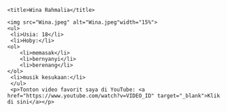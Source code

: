 <!DOCTYPE html>
<html lang="en">
 <head>
    <meta charset="UTF-8">

    <title>Wina Rahmalia</title>
 </head>
 <body>

    <img src="Wina.jpeg" alt="Wina.jpeg"width="15%">
    <ul>
     <li>Usia: 18</li>
     <li>Hoby:</li>
    <ol>
        <li>memasak</li>
        <li>bernyanyi</li>
        <li>berenang</li>
    </ol>
     <li>musik kesukaan:</li>
     </ul>
     <p>Tonton video favorit saya di YouTube: <a href="https://www.youtube.com/watch?v=VIDEO_ID" target="_blank">Klik di sini</a></p>


 </body>
 </html>
